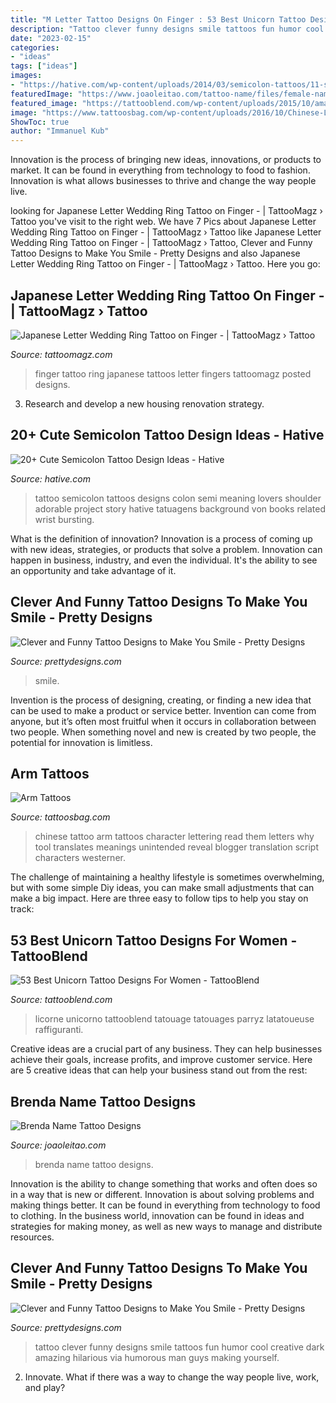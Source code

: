 ```yaml
---
title: "M Letter Tattoo Designs On Finger : 53 Best Unicorn Tattoo Designs For Women"
description: "Tattoo clever funny designs smile tattoos fun humor cool creative dark amazing hilarious via humorous man guys making yourself"
date: "2023-02-15"
categories:
- "ideas"
tags: ["ideas"]
images:
- "https://hative.com/wp-content/uploads/2014/03/semicolon-tattoos/11-semi-colon-on-shoulder.jpg"
featuredImage: "https://www.joaoleitao.com/tattoo-name/files/female-names1/tattoo-design-name-brenda-22.png"
featured_image: "https://tattooblend.com/wp-content/uploads/2015/10/amazing-unicorn-tattoo1.jpg"
image: "https://www.tattoosbag.com/wp-content/uploads/2016/10/Chinese-Lettering-Tattoo-On-Arm-ST1023.jpg"
ShowToc: true
author: "Immanuel Kub"
---
```



Innovation is the process of bringing new ideas, innovations, or products to market. It can be found in everything from technology to food to fashion. Innovation is what allows businesses to thrive and change the way people live.

	

		
looking for Japanese Letter Wedding Ring Tattoo on Finger - | TattooMagz › Tattoo you've visit to the right web. We have 7 Pics about Japanese Letter Wedding Ring Tattoo on Finger - | TattooMagz › Tattoo like Japanese Letter Wedding Ring Tattoo on Finger - | TattooMagz › Tattoo, Clever and Funny Tattoo Designs to Make You Smile - Pretty Designs and also Japanese Letter Wedding Ring Tattoo on Finger - | TattooMagz › Tattoo. Here you go:
		
    
## Japanese Letter Wedding Ring Tattoo On Finger - | TattooMagz › Tattoo

<img loading=lazy src="https://tattoomagz.com/wp-content/uploads/wedding-ring-finger-tattoos-japanese-ring-tattoo-on-fingers-57315.jpg" onerror="this.onerror=null;this.src='https://tse4.mm.bing.net/th?id=OIP.9VGlse8uPd8uh-G_ZgWALAHaFj&amp;pid=15.1';" alt="Japanese Letter Wedding Ring Tattoo on Finger - | TattooMagz › Tattoo">

_Source: tattoomagz.com_

>finger tattoo ring japanese tattoos letter fingers tattoomagz posted designs. 

	

3. Research and develop a new housing renovation strategy.

    
## 20+ Cute Semicolon Tattoo Design Ideas - Hative

<img loading=lazy src="https://hative.com/wp-content/uploads/2014/03/semicolon-tattoos/11-semi-colon-on-shoulder.jpg" onerror="this.onerror=null;this.src='https://tse3.mm.bing.net/th?id=OIP.pL6qivTlAerZ30zKnF4tsgHaJ4&amp;pid=15.1';" alt="20+ Cute Semicolon Tattoo Design Ideas - Hative">

_Source: hative.com_

>tattoo semicolon tattoos designs colon semi meaning lovers shoulder adorable project story hative tatuagens background von books related wrist bursting. 

	

What is the definition of innovation?
Innovation is a process of coming up with new ideas, strategies, or products that solve a problem. Innovation can happen in business, industry, and even the individual. It's the ability to see an opportunity and take advantage of it.

    
## Clever And Funny Tattoo Designs To Make You Smile - Pretty Designs

<img loading=lazy src="http://www.prettydesigns.com/wp-content/uploads/2014/11/Finger-Tattoos.jpg" onerror="this.onerror=null;this.src='https://tse4.mm.bing.net/th?id=OIP.KjQnme8Dv5bq1gtf21-WuwHaFn&amp;pid=15.1';" alt="Clever and Funny Tattoo Designs to Make You Smile - Pretty Designs">

_Source: prettydesigns.com_

>smile. 

	

Invention is the process of designing, creating, or finding a new idea that can be used to make a product or service better. Invention can come from anyone, but it’s often most fruitful when it occurs in collaboration between two people. When something novel and new is created by two people, the potential for innovation is limitless.

    
## Arm Tattoos

<img loading=lazy src="https://www.tattoosbag.com/wp-content/uploads/2016/10/Chinese-Lettering-Tattoo-On-Arm-ST1023.jpg" onerror="this.onerror=null;this.src='https://tse2.mm.bing.net/th?id=OIP.2ZSc-mYcRbQ5wsBOlvGqeQHaJ4&amp;pid=15.1';" alt="Arm Tattoos">

_Source: tattoosbag.com_

>chinese tattoo arm tattoos character lettering read them letters why tool translates meanings unintended reveal blogger translation script characters westerner. 

	

The challenge of maintaining a healthy lifestyle is sometimes overwhelming, but with some simple Diy ideas, you can make small adjustments that can make a big impact. Here are three easy to follow tips to help you stay on track:

    
## 53 Best Unicorn Tattoo Designs For Women - TattooBlend

<img loading=lazy src="https://tattooblend.com/wp-content/uploads/2015/10/amazing-unicorn-tattoo1.jpg" onerror="this.onerror=null;this.src='https://tse2.mm.bing.net/th?id=OIP.Tb1yiZBg2okhhxf4II0x-AHaLg&amp;pid=15.1';" alt="53 Best Unicorn Tattoo Designs For Women - TattooBlend">

_Source: tattooblend.com_

>licorne unicorno tattooblend tatouage tatouages parryz latatoueuse raffiguranti. 

	

Creative ideas are a crucial part of any business. They can help businesses achieve their goals, increase profits, and improve customer service. Here are 5 creative ideas that can help your business stand out from the rest:

    
## Brenda Name Tattoo Designs

<img loading=lazy src="https://www.joaoleitao.com/tattoo-name/files/female-names1/tattoo-design-name-brenda-22.png" onerror="this.onerror=null;this.src='https://tse4.mm.bing.net/th?id=OIP.sKaRA3BcVrgDfHCOB7Dz6gHaFA&amp;pid=15.1';" alt="Brenda Name Tattoo Designs">

_Source: joaoleitao.com_

>brenda name tattoo designs. 

	

Innovation is the ability to change something that works and often does so in a way that is new or different. Innovation is about solving problems and making things better. It can be found in everything from technology to food to clothing. In the business world, innovation can be found in ideas and strategies for making money, as well as new ways to manage and distribute resources.

    
## Clever And Funny Tattoo Designs To Make You Smile - Pretty Designs

<img loading=lazy src="http://www.prettydesigns.com/wp-content/uploads/2014/11/Clever-Tattoo.jpg" onerror="this.onerror=null;this.src='https://tse2.mm.bing.net/th?id=OIP.eHpti3PsKjzW4DhpdYuITAHaJ3&amp;pid=15.1';" alt="Clever and Funny Tattoo Designs to Make You Smile - Pretty Designs">

_Source: prettydesigns.com_

>tattoo clever funny designs smile tattoos fun humor cool creative dark amazing hilarious via humorous man guys making yourself. 

	

2. Innovate. What if there was a way to change the way people live, work, and play?

